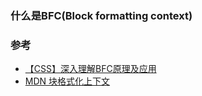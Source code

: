 ### 什么是BFC(Block formatting context)  


### 参考 
- [【CSS】深入理解BFC原理及应用](https://www.jianshu.com/p/acf76871d259)  
- [MDN 块格式化上下文](https://developer.mozilla.org/zh-CN/docs/Web/Guide/CSS/Block_formatting_context)  